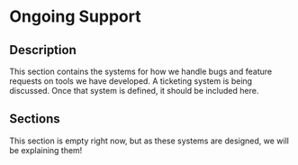 # Ongoing Support

## Description
This section contains the systems for how we handle bugs and feature requests on tools we have developed.  A ticketing system is being discussed.  Once that system is defined, it should be included here.

## Sections

This section is empty right now, but as these systems are designed, we will be explaining them!
